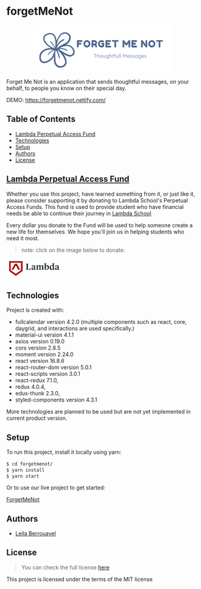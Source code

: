 # forgetMeNot
<p align="center">
  <img alt="forget Me Not homepage" src="https://github.com/leila100/forgetMeNot/blob/master/forgetmenot/src/assets/images/logo2.png">
</p>

Forget Me Not is an application that sends thoughtful messages, on your behalf, to people you know on their special day.

DEMO: https://forgetmenot.netlify.com/

## Table of Contents

* [Lambda Perpetual Access Fund](#Lambda-Perpetual-Access-Fund)
* [Technologies](#Technologies)
* [Setup](#Setup)
* [Authors](#Authors)
* [License](#License)

## [Lambda Perpetual Access Fund](https://lambdapaf.org/)

Whether you use this project, have learned something from it, or just like it, please consider supporting it by donating to Lambda School's Perpetual Access Funds. This fund is used to provide student who have financial needs be able to continue their journey in [Lambda School](https://lambdaschool.com/)

Every dollar you donate to the Fund will be used to help someone create a new life for themselves. We hope you'll join us in helping students who need it most.

> note: click on the image below to donate:

[![button](https://github.com/labspt3-nutrition-tracker/nutrition-tracker-BE/blob/david-chua/Images/Lambda%20School.png)](https://lambdapaf.org/)

## Technologies

Project is created with:
  * fullcalendar version 4.2.0 (multiple components such as react, core, daygrid, and interactions are used specifically.)
  * material-ui version 4.1.1
  * axios version 0.19.0
  * cors version 2.8.5
  * moment version 2.24.0
  * react version 16.8.6
  * react-router-dom version 5.0.1
  * react-scripts version 3.0.1
  * react-redux 7.1.0,
  * redux 4.0.4,
  * edux-thunk 2.3.0,
  * styled-components version 4.3.1

More technologies are planned to be used but are not yet implemented in current product version.

## Setup

To run this project, install it locally using yarn:

    $ cd forgetmenot/
    $ yarn install
    $ yarn start

Or to use our live project to get started:

[ForgetMeNot](https://forgetmenot.netlify.com/)

## Authors

* [Leila Berrouayel](https://github.com/leila100)

## License

> You can check the full license [here](https://github.com/leila100/forgetMeNot/blob/master/LICENSE)

This project is licensed under the terms of the MIT license
